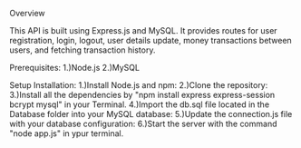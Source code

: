 Overview

This API is built using Express.js and MySQL. It provides routes for user registration, login, logout, user details update, money transactions between users, and fetching transaction history.

Prerequisites:
1.)Node.js 
2.)MySQL

Setup
Installation:
1.)Install Node.js and npm:
2.)Clone the repository:
3.)Install all the dependencies by "npm install express express-session bcrypt mysql" in your Terminal.
4.)Import the db.sql file located in the Database folder into your MySQL database:
5.)Update the connection.js file with your database configuration:
6.)Start the server with the command "node app.js" in ypur terminal. 
